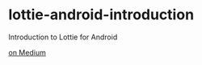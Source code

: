 # lottie-android-introduction
Introduction to Lottie for Android

[on Medium](https://medium.com/@ozantopuz/introduction-to-lottie-for-android-6b82b27afaaf)
